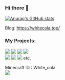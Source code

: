 ### Hi there 👋

<!--
**itscola/itscola** is a ✨ _special_ ✨ repository because its `README.md` (this file) appears on your GitHub profile.

Here are some ideas to get you started:

- 🔭 I’m currently working on ...
- 🌱 I’m currently learning ...
- 👯 I’m looking to collaborate on ...
- 🤔 I’m looking for help with ...
- 💬 Ask me about ...
- 📫 How to reach me: ...
- 😄 Pronouns: ...
- ⚡ Fun fact: ...
-->

[![Anurag's GitHub stats](https://github-readme-stats.vercel.app/api?username=itscola)](https://github.com/anuraghazra/github-readme-stats)   

Blog: https://whitecola.top/   

### My Projects:   
[![](https://img.shields.io/badge/MagicList[BukkitPlugin]-PowerfulWhiteList-blue.svg)]({https://github.com/itscola/MagicList})
[![](https://img.shields.io/badge/HiPlugin[BukkitPlugin]-FrameWork-red.svg)]({https://github.com/itscola/HiPlugin})
[![](https://img.shields.io/badge/GDPOfChinaForecasting-ByMachineLearning-orange.svg)]({https://github.com/itscola/HiPlugin})
[![](https://img.shields.io/badge/DoubleClick-FabricMod-yellow.svg)]({https://github.com/itscola/MCPL})  
[![](https://img.shields.io/badge/MCPL-MCPlayer-green.svg)]({https://github.com/itscola/doubleclick})
[![](https://img.shields.io/badge/ITech[BukkitPlugin]-TechPlugin-grey.svg)]({https://github.com/itscola/ITech})
[![](https://img.shields.io/badge/BukkitWhitelist[BukkitPlugin]-更好的白名单插件-grey.svg)]({https://github.com/itscola/BukkitWhiteList})  etc.

Minecraft ID : White_cola   
[![](https://img.shields.io/badge/White_cola-NameMC-blue.svg)]({https://namemc.com/profile/White_cola.1})
